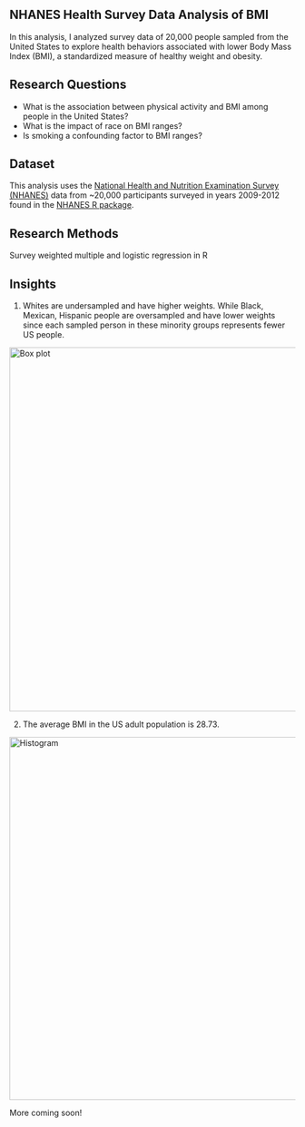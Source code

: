 ## NHANES Health Survey Data Analysis of BMI
In this analysis, I analyzed survey data of 20,000 people sampled from the United States to explore health behaviors associated with lower Body Mass Index (BMI), a standardized measure of healthy weight and obesity.

## Research Questions
- What is the association between physical activity and BMI among people in the United States?
- What is the impact of race on BMI ranges?
- Is smoking a confounding factor to BMI ranges?

## Dataset
This analysis uses the [National Health and Nutrition Examination Survey](https://www.cdc.gov/nchs/nhanes/index.htm) [(NHANES)](https://www.cdc.gov/nchs/nhanes/index.htm) data from ~20,000 participants surveyed in years 2009-2012 found in the [NHANES R package](https://www.rdocumentation.org/packages/NHANES/versions/2.1.0/topics/NHANES).

## Research Methods
Survey weighted multiple and logistic regression in R

## Insights
1. Whites are undersampled and have higher weights. While Black, Mexican, Hispanic people are oversampled and have lower weights since each sampled person in these minority groups represents fewer US people.
<img width="642" alt="Box plot" src="https://user-images.githubusercontent.com/31772140/136316458-c3aa1b5d-94e0-4fb5-8ebb-4454fe8b7905.png">

2. The average BMI in the US adult population is 28.73.
<img width="640" alt="Histogram" src="https://user-images.githubusercontent.com/31772140/136318006-ac1c7a81-41c9-4aa9-8724-d2fa6bedae7b.png">

More coming soon!
